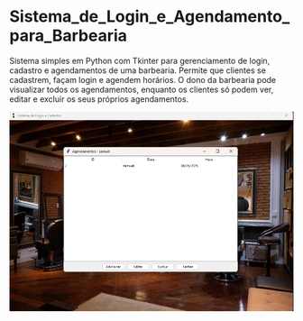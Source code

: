 # Sistema_de_Login_e_Agendamento_para_Barbearia
Sistema simples em Python com Tkinter para gerenciamento de login, cadastro e agendamentos de uma barbearia. Permite que clientes se cadastrem, façam login e agendem horários. O dono da barbearia pode visualizar todos os agendamentos, enquanto os clientes só podem ver, editar e excluir os seus próprios agendamentos.

![plot](./screenshots/Screenshot_3.png)
